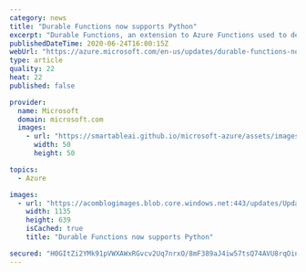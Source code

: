```yaml
---
category: news
title: "Durable Functions now supports Python"
excerpt: "Durable Functions, an extension to Azure Functions used to define stateful serverless workflows, now supports Python. Developers and data scientists can now orchestrate complex data processing and data science workloads in Azure Functions using familiar Python language constructs."
publishedDateTime: 2020-06-24T16:00:15Z
webUrl: "https://azure.microsoft.com/en-us/updates/durable-functions-now-supports-python/"
type: article
quality: 22
heat: 22
published: false

provider:
  name: Microsoft
  domain: microsoft.com
  images:
    - url: "https://smartableai.github.io/microsoft-azure/assets/images/organizations/microsoft.com-50x50.jpg"
      width: 50
      height: 50

topics:
  - Azure

images:
  - url: "https://acomblogimages.blob.core.windows.net:443/updates/UpdatesV2/Open-Live-Writer/durable-functions_data-processing.png"
    width: 1135
    height: 639
    isCached: true
    title: "Durable Functions now supports Python"

secured: "H0GItZi2YMk91pVWXAWxRGvcv2Uq7nrxO/8mF389aJ4iw57tsQ74AVU8rqOin8ze1TiBaSmx+ywGVbN2yiOqPcdom5s7eaoNCAI+yMJZS3mN0xL+S13TCdofUXLeYL32l1205T1WDc7OoGRKKo66niYE4x/t4u/WjEKnbjVHsntEIQ6e81Da3Kp29Os3W3CH4oJfoTlLn63S+Ur3UjBTJVdf98TsB09MwkYZINcAOFd5ZWLiBOnFQMIA8nzsNmzXJGwkCQtDW71YPwL1qO3KoKuQ2DbXngtD8/H+Orsvd12nXg1TH1+Ly+VfHfGr1LHgMnurqeOGuz9SM81ZMdPQTw==;uW6DNfjmScp5qCeGUsb1Ew=="
---
```


